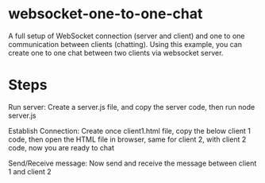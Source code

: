 # websocket-one-to-one-chat

A full setup of WebSocket connection (server and client) and one to one communication between clients (chatting). Using this example, you can create one to one chat between two clients via websocket server.

# Steps
Run server: Create a server.js file, and copy the server code, then run node server.js

Establish Connection: Create once client1.html file, copy the below client 1 code, then open the HTML file in browser, same for client 2, with client 2 code, now you are ready to chat

Send/Receive message: Now send and receive the message between client 1 and client 2
